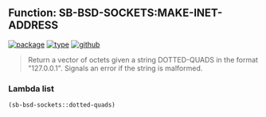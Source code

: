 ## Function: SB-BSD-SOCKETS:MAKE-INET-ADDRESS
[![package](https://img.shields.io/badge/Package-SB--BSD--SOCKETS-5f9ea0.svg?style=social&colorA=999999)](../) [![type](https://img.shields.io/badge/Type-Function-5f9ea0.svg?style=social&colorA=999999)](../#function) [![github](https://img.shields.io/badge/GitHub-View_the_source-5f9ea0.svg?style=social&colorA=999999&logo=github)](https://github.com/sbcl/sbcl/blob/master/contrib/sb-bsd-sockets/inet4.lisp/) 

> Return a vector of octets given a string DOTTED-QUADS in the format
> "127.0.0.1". Signals an error if the string is malformed.

### Lambda list
```cl
(sb-bsd-sockets::dotted-quads)
```
